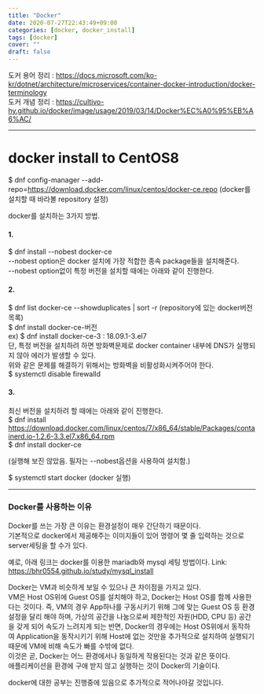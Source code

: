 ```yaml
---
title: "Docker"
date: 2020-07-27T22:43:49+09:00
categories: [docker, docker_install]
tags: [docker]
cover: ""
draft: false
---
```

도커 용어 정리 : <https://docs.microsoft.com/ko-kr/dotnet/architecture/microservices/container-docker-introduction/docker-terminology>  
도커 개념 정리 : <https://cultivo-hy.github.io/docker/image/usage/2019/03/14/Docker%EC%A0%95%EB%A6%AC/>  

* * *
# docker install to CentOS8  
$ dnf config-manager --add-repo=https://download.docker.com/linux/centos/docker-ce.repo (docker를 설치할 때 바라볼 repository 설정)  
  
docker를 설치하는 3가지 방법.  
#### 1.  
$ dnf install --nobest docker-ce  
--nobest option은 docker 설치에 가장 적합한 종속 package들을 설치해준다.  
--nobest option없이 특정 버전을 설치할 때에는 아래와 같이 진행한다.  
  
#### 2.  
$ dnf list docker-ce --showduplicates | sort -r (repository에 있는 docker버전 목록)  
$ dnf install docker-ce-버전  
ex) $ dnf install docker-ce-3 : 18.09.1-3.el7  
단, 특정 버전을 설치하려 하면 방화벽문제로 docker container 내부에 DNS가 실행되지 않아 에러가 발생할 수 있다.  
위와 같은 문제를 해결하기 위해서는 방화벽을 비활성화시켜주어야 한다.  
$ systemctl disable firewalld  
  
#### 3.  
최신 버전을 설치하려 할 때에는 아래와 같이 진행한다.  
$ dnf install https://download.docker.com/linux/centos/7/x86_64/stable/Packages/containerd.io-1.2.6-3.3.el7.x86_64.rpm  
$ dnf install docker-ce  
  
(실행해 보진 않았음. 필자는 --nobest옵션을 사용하여 설치함.)  
  
$ systemctl start docker (docker 실행)  
  
* * *
### Docker를 사용하는 이유
Docker를 쓰는 가장 큰 이유는 환경설정이 매우 간단하기 때문이다.  
기본적으로 docker에서 제공해주는 이미지들이 있어 명령어 몇 줄 입력하는 것으로 server세팅을 할 수가 있다.  
  
예로, 아래 링크는 docker를 이용한 mariadb와 mysql 세팅 방법이다.
Link: <https://bhr0554.github.io/study/mysql_install>
  
  
Docker는 VM과 비슷하게 보일 수 있으나 큰 차이점을 가지고 있다.  
VM은 Host OS위에 Guest OS를 설치해야 하고, Docker는 Host OS를 함께 사용한다는 것이다.
즉, VM의 경우 App하나를 구동시키기 위해 그에 맞는 Guest OS 등 환경설정을 달리 해야 하며, 가상의 공간을 나눔으로써 제한적인 자원(HDD, CPU 등) 공간을 갖게 되어 속도가 느려지게 되는 반면, Docker의 경우에는 Host OS위에서 동작하여 Application을 동작시키기 위해 Host에 없는 것만을 추가적으로 설치하여 실행되기 때문에 VM에 비해 속도가 빠를 수밖에 없다.  
이것은 곧, Docker는 어느 환경에서나 동일하게 작용된다는 것과 같은 뜻이다.  
애플리케이션을 환경에 구애 받지 않고 실행하는 것이 Docker의 기술이다.  
  
  
docker에 대한 공부는 진행중에 있음으로 추가적으로 적어나아갈 것입니다.  
